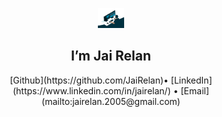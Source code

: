 <p align="center">
  <img src="https://github.com/JaiRelan/jairelan/blob/main/coding_guy_gif.gif" height="32" />
</p>

<h2 align="center">I’m Jai Relan</h2>
<p align="center">
  [Github](https://github.com/JaiRelan)•
  [LinkedIn](https://www.linkedin.com/in/jairelan/) •
  [Email](mailto:jairelan.2005@gmail.com)
</p>